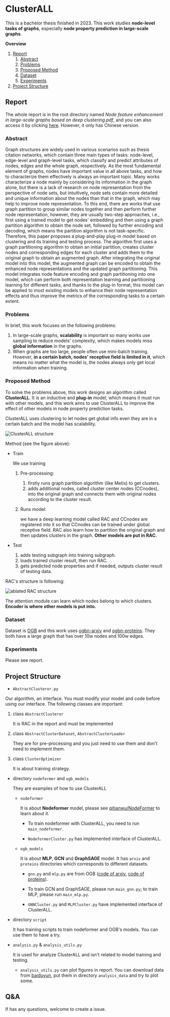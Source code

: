 # ClusterALL

This is a bachelor thesis finished in 2023. 
This work studies **node-level tasks of graphs**, especially **node property prediction in large-scale graphs**. 

**Overview**

1. [Report](#report)
   1. [Abstract](#abstract)
   2. [Problems](#problems)
   3. [Proposed Method](#proposed-method)
   4. [Dataset](#dataset)
   5. [Experiments](#experiments)
2. [Project Structure](#project-structure)



## Report

The whole report  is in the root directory named *Node feature enhancement in large-scale graphs based on deep clustering.pdf*, and you can also access it by clicking [here](https://github.com/ObsisMc/undergraduate_thesis/blob/main/Node%20feature%20enhancement%20in%20large-scale%20graphs%20based%20on%20deep%20clustering.pdf). However, it only has Chinese version.

### Abstract

Graph structures are widely used in various scenarios such as thesis citation networks, which contain three main types of tasks: node-level, edge-level and graph-level tasks, which classify and predict attributes of nodes, edges and the whole graph, respectively. As the most fundamental element of graphs, nodes have important value in all above tasks, and how to characterize them effectively is always an important topic. Many works characterize a node mainly by considering its information in the graph alone, but there is a lack of research on node representation from the perspective of node sets, but intuitively, node sets contain more detailed and unique information about the nodes than that in the graph, which may help to improve node representation. To this end, there are works that use graph partition to group similar nodes together and then perform further node representation, however, they are usually two-step approaches, i.e., first using a trained model to get nodes' embedding and then using a graph partition algorithm to obtain the node set, followed by further encoding and decoding, which means the partition algorithm is not task-specific. Therefore, this paper proposes a plug-and-play plug-in model based on clustering and its training and testing process. The algorithm first uses a graph partitioning algorithm to obtain an initial partition, creates cluster nodes and corresponding edges for each cluster and adds them to the original graph to obtain an augmented graph. After integrating the original model into this model, the augmented graph can be encoded to obtain the enhanced node representations and the updated graph partitioning. This model integrates node feature encoding and graph partitioning into one model, which can perform both representation learning and partitioning learning for different tasks, and thanks to the plug-in format, this model can be applied to most existing models to enhance their node representation effects and thus improve the metrics of the corresponding tasks to a certain extent.

### Problems

In brief, this work focuses on the following problems:

1. In large-scale graphs, **scalability** is important so many works use sampling to reduce models' complexity, which makes models miss **global information** in the graphs. 
2. When graphs are too large, people often use mini-batch training. However, **in a certain batch, nodes' receptive field is limited in it**, which means no matter what the model is, the nodes always only get local information when training.

### Proposed Method

To solve the problems above, this work designs an algorithm called **ClusterALL**. It is an inductive and **plug-in** model, which means it must run with other models, and this work aims to use ClusterALL to improve the effect of other models in node property prediction tasks.

ClusterALL uses clustering to let nodes get global info even they are in a certain batch and the model has scalability.

![ClusterALL structure](https://raw.githubusercontent.com/ObsisMc/undergraduate_thesis/049c313bf4739bac001ae252911d17a00951108f/README.assets/ClusterALL%20structure.svg?token=ARFJJWN2PVBKYWK7AKJPV73EPMNPK)

 Method (see the figure above):

- Train

  We use training 

  1. Pre-processing:

     1. firstly runs graph partition algorithm (like Metis) to get clusters.
     2. adds additional nodes, called cluster center nodes (CCnodes), into the original graph and connects them with original nodes according to the cluster result.

  2. Runs model:

     we have a deep learning model called RAC and CCnodes are registered into it so that CCnodes can be trained under global receptive field. RAC also learn how to partition the original graph and then updates clusters in the graph. **Other models are put in RAC.**

- Test

  1. adds testing subgraph into training subgraph.
  2. loads trained cluster result, then run RAC.
  3. gets predicted node properties and if needed, outputs cluster result of testing data.



RAC's structure is following:

![ablated RAC structure](https://raw.githubusercontent.com/ObsisMc/undergraduate_thesis/049c313bf4739bac001ae252911d17a00951108f/README.assets/RAC%20structure.svg?token=ARFJJWI325W2XBMSXIZMIELEPMNSE)

The attention module can learn which nodes belong to which clusters. **Encoder is where other models is put into.**

### Dataset

Dataset is [OGB](https://ogb.stanford.edu/) and this work uses [ogbn-arxiv](https://ogb.stanford.edu/docs/nodeprop/#ogbn-arxiv) and [ogbn-proteins](https://ogb.stanford.edu/docs/nodeprop/#ogbn-proteins). They both have a large graph that has over 10w nodes and 100w edges.

### Experiments

Please see report.



## Project Structure

- `AbstractClusteror.py`

Our algorithm, an interface. You must modify your model and code before using our interface. The following classes are important:

1. class `AbstractClusteror`

   It is RAC in the report and must be implemented

2. class `AbstractClusterDataset`, `AbstractClusterLoader`

   They are for pre-processing and you just need to use them and don't need to implement them.

3. class `ClusterOptimizer`

   It is about training strategy. 

- directory `nodeformer` and `ogb_models`

  They are examples of how to use ClusterALL

  - `nodeformer`

    It is about **Nodeformer** model, please see [qitianwu/NodeFormer](https://github.com/qitianwu/NodeFormer) to learn about it. 

    - To train nodeformer with ClusterALL, you need to run `main_nodeformer`.

    - `NodeformerCluster.py` has implemented interface of ClusterALL.

  - `ogb_models`

    It is about **MLP**, **GCN** and **GraphSAGE** model. It has `arxiv` and `proteins` directories which corresponds to different datasets.

    - `gnn.py` and `mlp.py` are from OGB ([code of arxiv](https://github.com/snap-stanford/ogb/tree/master/examples/nodeproppred/arxiv), [code of proteins](https://github.com/snap-stanford/ogb/tree/master/examples/nodeproppred/proteins)).

    - To train GCN and GraphSAGE, please run `main_gnn.py`; to train MLP, please run `main_mlp.py`.
    - `GNNCluster.py` and `MLPCluster.py` have implemented interface of ClusterALL.

- directory `script`

  It has training scripts to train nodeformer and OGB's models. You can use them to have a try.

- `analysis.py` & `analysis_utils.py`

  It is used for analyze ClusterALL and isn't related to model training and testing.

  - `analysis_utils.py` can plot figures in report. You can download data from [baiduyun](https://pan.baidu.com/s/1QrUeFbN_MC72h_MT4r8SQQ?pwd=2hj5), put them in directory `analysis_data` and try to plot some.



## Q&A

If has any questions, welcome to create a issue.